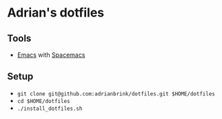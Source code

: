 # Adrian's dotfiles

## Tools
* [Emacs](https://www.gnu.org/software/emacs/) with [Spacemacs](http://spacemacs.org/)

## Setup
* `git clone git@github.com:adrianbrink/dotfiles.git $HOME/dotfiles`
* `cd $HOME/dotfiles`
* `./install_dotfiles.sh`
